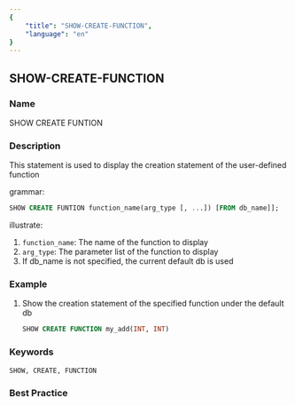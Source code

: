 ```yaml
---
{
    "title": "SHOW-CREATE-FUNCTION",
    "language": "en"
}
---
```


<!--
Licensed to the Apache Software Foundation (ASF) under one
or more contributor license agreements.  See the NOTICE file
distributed with this work for additional information
regarding copyright ownership.  The ASF licenses this file
to you under the Apache License, Version 2.0 (the
"License"); you may not use this file except in compliance
with the License.  You may obtain a copy of the License at

  http://www.apache.org/licenses/LICENSE-2.0

Unless required by applicable law or agreed to in writing,
software distributed under the License is distributed on an
"AS IS" BASIS, WITHOUT WARRANTIES OR CONDITIONS OF ANY
KIND, either express or implied.  See the License for the
specific language governing permissions and limitations
under the License.
-->

## SHOW-CREATE-FUNCTION

### Name

SHOW CREATE FUNTION

### Description

This statement is used to display the creation statement of the user-defined function

grammar:

```sql
SHOW CREATE FUNTION function_name(arg_type [, ...]) [FROM db_name]];
````

illustrate:

1. `function_name`: The name of the function to display
2. `arg_type`: The parameter list of the function to display
3. If db_name is not specified, the current default db is used

### Example

1. Show the creation statement of the specified function under the default db

    ```sql
    SHOW CREATE FUNCTION my_add(INT, INT)
    ````

### Keywords

    SHOW, CREATE, FUNCTION

### Best Practice


